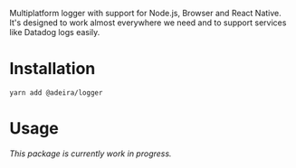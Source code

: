Multiplatform logger with support for Node.js, Browser and React Native. It's designed to work almost everywhere we need and to support services like Datadog logs easily.

# Installation

```text
yarn add @adeira/logger
```

# Usage

_This package is currently work in progress._
